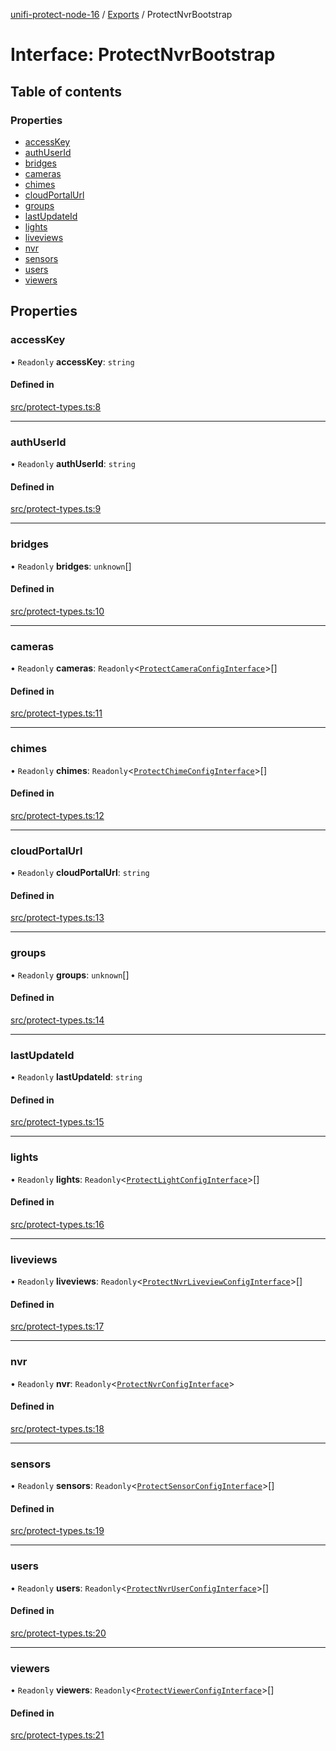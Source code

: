 [unifi-protect-node-16](../README.md) / [Exports](../modules.md) / ProtectNvrBootstrap

# Interface: ProtectNvrBootstrap

## Table of contents

### Properties

- [accessKey](ProtectNvrBootstrap.md#accesskey)
- [authUserId](ProtectNvrBootstrap.md#authuserid)
- [bridges](ProtectNvrBootstrap.md#bridges)
- [cameras](ProtectNvrBootstrap.md#cameras)
- [chimes](ProtectNvrBootstrap.md#chimes)
- [cloudPortalUrl](ProtectNvrBootstrap.md#cloudportalurl)
- [groups](ProtectNvrBootstrap.md#groups)
- [lastUpdateId](ProtectNvrBootstrap.md#lastupdateid)
- [lights](ProtectNvrBootstrap.md#lights)
- [liveviews](ProtectNvrBootstrap.md#liveviews)
- [nvr](ProtectNvrBootstrap.md#nvr)
- [sensors](ProtectNvrBootstrap.md#sensors)
- [users](ProtectNvrBootstrap.md#users)
- [viewers](ProtectNvrBootstrap.md#viewers)

## Properties

### accessKey

• `Readonly` **accessKey**: `string`

#### Defined in

[src/protect-types.ts:8](https://github.com/StranskyTeam/unifi-protect-node-16/blob/49a2571/src/protect-types.ts#L8)

___

### authUserId

• `Readonly` **authUserId**: `string`

#### Defined in

[src/protect-types.ts:9](https://github.com/StranskyTeam/unifi-protect-node-16/blob/49a2571/src/protect-types.ts#L9)

___

### bridges

• `Readonly` **bridges**: `unknown`[]

#### Defined in

[src/protect-types.ts:10](https://github.com/StranskyTeam/unifi-protect-node-16/blob/49a2571/src/protect-types.ts#L10)

___

### cameras

• `Readonly` **cameras**: `Readonly`\<[`ProtectCameraConfigInterface`](ProtectCameraConfigInterface.md)\>[]

#### Defined in

[src/protect-types.ts:11](https://github.com/StranskyTeam/unifi-protect-node-16/blob/49a2571/src/protect-types.ts#L11)

___

### chimes

• `Readonly` **chimes**: `Readonly`\<[`ProtectChimeConfigInterface`](ProtectChimeConfigInterface.md)\>[]

#### Defined in

[src/protect-types.ts:12](https://github.com/StranskyTeam/unifi-protect-node-16/blob/49a2571/src/protect-types.ts#L12)

___

### cloudPortalUrl

• `Readonly` **cloudPortalUrl**: `string`

#### Defined in

[src/protect-types.ts:13](https://github.com/StranskyTeam/unifi-protect-node-16/blob/49a2571/src/protect-types.ts#L13)

___

### groups

• `Readonly` **groups**: `unknown`[]

#### Defined in

[src/protect-types.ts:14](https://github.com/StranskyTeam/unifi-protect-node-16/blob/49a2571/src/protect-types.ts#L14)

___

### lastUpdateId

• `Readonly` **lastUpdateId**: `string`

#### Defined in

[src/protect-types.ts:15](https://github.com/StranskyTeam/unifi-protect-node-16/blob/49a2571/src/protect-types.ts#L15)

___

### lights

• `Readonly` **lights**: `Readonly`\<[`ProtectLightConfigInterface`](ProtectLightConfigInterface.md)\>[]

#### Defined in

[src/protect-types.ts:16](https://github.com/StranskyTeam/unifi-protect-node-16/blob/49a2571/src/protect-types.ts#L16)

___

### liveviews

• `Readonly` **liveviews**: `Readonly`\<[`ProtectNvrLiveviewConfigInterface`](ProtectNvrLiveviewConfigInterface.md)\>[]

#### Defined in

[src/protect-types.ts:17](https://github.com/StranskyTeam/unifi-protect-node-16/blob/49a2571/src/protect-types.ts#L17)

___

### nvr

• `Readonly` **nvr**: `Readonly`\<[`ProtectNvrConfigInterface`](ProtectNvrConfigInterface.md)\>

#### Defined in

[src/protect-types.ts:18](https://github.com/StranskyTeam/unifi-protect-node-16/blob/49a2571/src/protect-types.ts#L18)

___

### sensors

• `Readonly` **sensors**: `Readonly`\<[`ProtectSensorConfigInterface`](ProtectSensorConfigInterface.md)\>[]

#### Defined in

[src/protect-types.ts:19](https://github.com/StranskyTeam/unifi-protect-node-16/blob/49a2571/src/protect-types.ts#L19)

___

### users

• `Readonly` **users**: `Readonly`\<[`ProtectNvrUserConfigInterface`](ProtectNvrUserConfigInterface.md)\>[]

#### Defined in

[src/protect-types.ts:20](https://github.com/StranskyTeam/unifi-protect-node-16/blob/49a2571/src/protect-types.ts#L20)

___

### viewers

• `Readonly` **viewers**: `Readonly`\<[`ProtectViewerConfigInterface`](ProtectViewerConfigInterface.md)\>[]

#### Defined in

[src/protect-types.ts:21](https://github.com/StranskyTeam/unifi-protect-node-16/blob/49a2571/src/protect-types.ts#L21)
